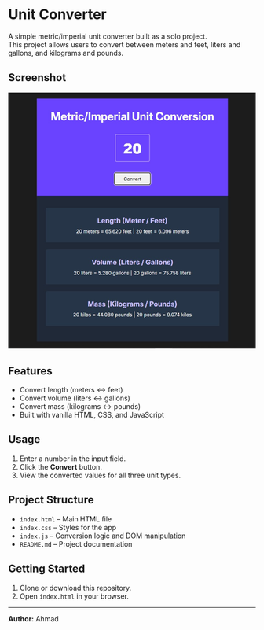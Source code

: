 # Unit Converter

A simple metric/imperial unit converter built as a solo project.  
This project allows users to convert between meters and feet, liters and gallons, and kilograms and pounds.


## Screenshot

![Unit Converter Screenshot](./unit-converter.jpg)

## Features

- Convert length (meters ↔ feet)
- Convert volume (liters ↔ gallons)
- Convert mass (kilograms ↔ pounds)
- Built with vanilla HTML, CSS, and JavaScript

## Usage

1. Enter a number in the input field.
2. Click the **Convert** button.
3. View the converted values for all three unit types.

## Project Structure

- `index.html` – Main HTML file
- `index.css` – Styles for the app
- `index.js` – Conversion logic and DOM manipulation
- `README.md` – Project documentation

## Getting Started

1. Clone or download this repository.
2. Open `index.html` in your browser.

---

**Author:** Ahmad